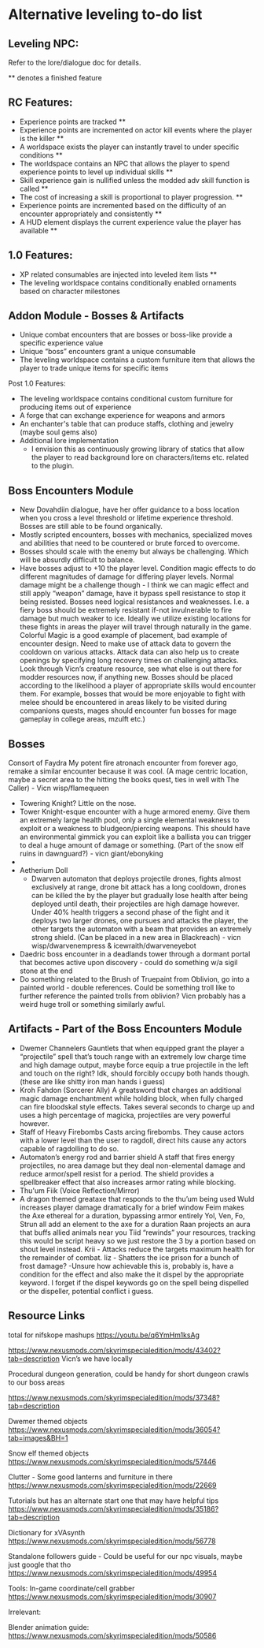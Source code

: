 # Alternative leveling to-do list

## Leveling NPC:

Refer to the lore/dialogue doc for details.

** denotes a finished feature

## RC Features:

- Experience points are tracked **
- Experience points are incremented on actor kill events where the player is the killer **
- A worldspace exists the player can instantly travel to under specific conditions **
- The worldspace contains an NPC that allows the player to spend experience points to level up individual skills **
- Skill experience gain is nullified unless the modded adv skill function is called **
- The cost of increasing a skill is proportional to player progression. **
- Experience points are incremented based on the difficulty of an encounter appropriately and consistently **
- A HUD element displays the current experience value the player has available **

## 1.0 Features:

- XP related consumables are injected into leveled item lists **
- The leveling worldspace contains conditionally enabled ornaments based on character milestones

## Addon Module - Bosses & Artifacts

- Unique combat encounters that are bosses or boss-like provide a specific experience value 
- Unique “boss” encounters grant a unique consumable
- The leveling worldspace contains a custom furniture item that allows the player to trade unique items for specific items

Post 1.0 Features:
	
- The leveling worldspace contains conditional custom furniture for producing items out of experience
- A forge that can exchange experience for weapons and armors
- An enchanter's table that can produce staffs, clothing and jewelry (maybe soul gems also)
- Additional lore implementation
	- I envision this as continuously growing library of statics that allow the player to read background lore on characters/items etc. related to the plugin.



## Boss Encounters Module

- New Dovahdiin dialogue, have her offer guidance to a boss location when you cross a level threshold or lifetime experience threshold. Bosses are still able to be found organically.
- Mostly scripted encounters, bosses with mechanics, specialized moves and abilities that need to be countered or brute forced to overcome.
- Bosses should scale with the enemy but always be challenging. Which will be absurdly difficult to balance.
- Have bosses adjust to +10 the player level. Condition magic effects to do different magnitudes of damage for differing player levels. Normal damage might be a challenge though 	- I think we can magic effect and still apply “weapon” damage, have it bypass spell resistance to stop it being resisted.
Bosses need logical resistances and weaknesses. I.e. a fiery boss should be extremely resistant if-not invulnerable to fire damage but much weaker to ice.
Ideally we utilize existing locations for these fights in areas the player will travel through naturally in the game. Colorful Magic is a good example of placement, bad example of encounter design.
Need to make use of attack data to govern the cooldown on various attacks.
Attack data can also help us to create openings by specifying long recovery times on challenging attacks.
Look through Vicn’s creature resource, see what else is out there for modder resources now, if anything new.
Bosses should be placed according to the likelihood a player of appropriate skills would encounter them. For example, bosses that would be more enjoyable to fight with melee should be encountered in areas likely to be visited during companions quests, mages should encounter fun bosses for mage gameplay in college areas, mzulft etc.)



## Bosses
Consort of Faydra
My potent fire atronach encounter from forever ago, remake a similar encounter because it was cool. (A mage centric location, maybe a secret area to the hitting the books quest, ties in well with The Caller) - Vicn wisp/flamequeen

- Towering Knight? Little on the nose.
-	 Tower Knight-esque encounter with a huge armored enemy. Give them an extremely large health pool, only a single elemental weakness to exploit or a weakness to 		bludgeon/piercing weapons. This should have an environmental gimmick you can exploit like a ballista you can trigger to deal a huge amount of damage or something. (Part 	of the snow elf ruins in dawnguard?) - vicn giant/ebonyking
-	 
- Aetherium Doll
	- Dwarven automaton that deploys projectile drones, fights almost exclusively at range, drone bit attack has a long cooldown, drones can be killed the by the player but 	gradually lose health after being deployed until death, their projectiles are high damage however. Under 40% health triggers a second phase of the fight and it deploys two larger drones, one pursues and attacks the player, the other targets the automaton with a beam that provides an extremely strong shield. (Can be placed in a new area 	in Blackreach) - vicn wisp/dwarvenempress & icewraith/dwarveneyebot
- Daedric boss encounter in a deadlands tower through a dormant portal that becomes active upon discovery - could do something w/a sigil stone at the end
- Do something related to the Brush of Truepaint from Oblivion, go into a painted world - double references. Could be something troll like to further reference the painted trolls from oblivion? Vicn probably has a weird huge troll or something similarly awful.



## Artifacts - Part of the Boss Encounters Module

- Dwemer Channelers
Gauntlets that when equipped grant the player a “projectile” spell that’s touch range with an extremely low charge time and high damage output, maybe force equip a true projectile in the left and touch on the right? Idk, should forcibly occupy both hands though. (these are like shitty iron man hands i guess)
- Kroh Fahdon (Sorcerer Ally) 
A greatsword that charges an additional magic damage enchantment while holding block, when fully charged can fire bloodskal style effects. Takes several seconds to charge up and uses a high percentage of magicka, projectiles are very powerful however.
- Staff of Heavy Firebombs
Casts arcing firebombs. They cause actors with a lower level than the user to ragdoll, direct hits cause any actors capable of ragdolling to do so.
- Automaton’s energy rod and barrier shield 
A staff that fires energy projectiles, no area damage but they deal non-elemental damage and reduce armor/spell resist for a period. The shield provides a spellbreaker effect that also increases armor rating while blocking.
- Thu'um Fiik (Voice Reflection/Mirror)
- A dragon themed greataxe that responds to the thu’um being used
Wuld increases player damage dramatically for a brief window
Feim makes the Axe ethereal for a duration, bypassing armor entirely
Yol, Ven, Fo, Strun all add an element to the axe for a duration
Raan projects an aura that buffs allied animals near you
Tiid “rewinds” your resources, tracking this would be script heavy so we just restore the 3 by a portion based on shout level instead.
Krii - Attacks reduce the targets maximum health for the remainder of combat.
Iiz - Shatters the ice prison for a bunch of frost damage? -Unsure how achievable this is, probably is, have a condition for the effect and also make the it dispel by the appropriate keyword. I forget if the dispel keywords go on the spell being dispelled or the dispeller, potential conflict i guess.




## Resource Links

total for nifskope mashups
https://youtu.be/q6YmHm1ksAg

https://www.nexusmods.com/skyrimspecialedition/mods/43402?tab=description
Vicn’s we have locally

Procedural dungeon generation, could be handy for short dungeon crawls to our boss areas

https://www.nexusmods.com/skyrimspecialedition/mods/37348?tab=description

Dwemer themed objects
https://www.nexusmods.com/skyrimspecialedition/mods/36054?tab=images&BH=1 

Snow elf themed objects
https://www.nexusmods.com/skyrimspecialedition/mods/57446 

Clutter - Some good lanterns and furniture in there
https://www.nexusmods.com/skyrimspecialedition/mods/22669 

Tutorials but has an alternate start one that may have helpful tips
https://www.nexusmods.com/skyrimspecialedition/mods/35186?tab=description 

Dictionary for xVAsynth
https://www.nexusmods.com/skyrimspecialedition/mods/56778 

Standalone followers guide - Could be useful for our npc visuals, maybe just google that tho
https://www.nexusmods.com/skyrimspecialedition/mods/49954 

Tools:
In-game coordinate/cell grabber
https://www.nexusmods.com/skyrimspecialedition/mods/30907 


Irrelevant:

Blender animation guide:
https://www.nexusmods.com/skyrimspecialedition/mods/50586 
